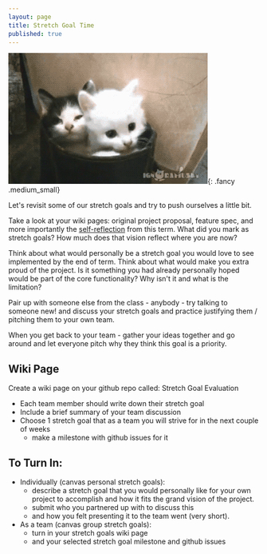 ```yaml
---
layout: page
title: Stretch Goal Time
published: true
---
```



![](img/stretch-kittens.gif){: .fancy .medium_small}


Let's revisit some of our stretch goals and try to push ourselves a little bit.

Take a look at your wiki pages: original project proposal, feature spec, and more importantly the [self-reflection](project-self-reflection) from this term.   What did you mark as stretch goals?  How much does that vision reflect where you are now?

Think about what would personally be a stretch goal you would love to see implemented by the end of term.  Think about what would make you extra proud of the project.  Is it something you had already personally hoped would be part of the core functionality?  Why isn't it and what is the limitation?

Pair up with someone else from the class - anybody - try talking to someone new! and discuss your stretch goals and practice justifying them / pitching them to your own team.  

When you get back to your team - gather your ideas together and go around and let everyone pitch why they think this goal is a priority.

## Wiki Page

Create a wiki page on your github repo called: Stretch Goal Evaluation

* Each team member should write down their stretch goal
* Include a brief summary of your team discussion
* Choose 1 stretch goal that as a team you will strive for in the next couple of weeks
    * make a milestone with github issues for it


## To Turn In:
* Individually (canvas personal stretch goals):
  * describe a stretch goal that you would personally like for your own project to accomplish and how it fits the grand vision of the project.
  * submit who you partnered up with to discuss this
  * and how you felt presenting it to the team went (very short).
* As a team (canvas group stretch goals):
    * turn in your stretch goals wiki page
    * and your selected stretch goal milestone and github issues
